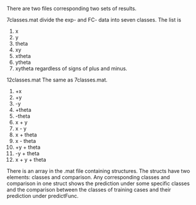 
There are two files corresponding two sets of results. 

7classes.mat divide the exp- and FC- data into seven classes. The list is
1. x
2. y
3. theta
4. xy
5. xtheta
6. ytheta
7. xytheta
regardless of signs of plus and minus.


12classes.mat The same as 7classes.mat. 
1. +x
2. +y
3. -y
4. +theta
5. -theta
6. x + y
7. x - y
8. x + theta
9. x - theta
10. +y + theta
11. -y + theta
12. x + y + theta

There is an array  in the .mat file containing structures. The structs have two elements: classes and comparison. Any corresponding classes and comparison in one struct shows the prediction under some specific classes and the comparison between the classes of training cases and their prediction under predictFunc. 

